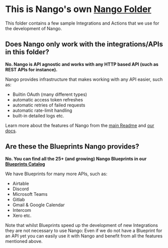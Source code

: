 # This is Nango's own [Nango Folder](https://docs.nango.dev/architecture)

This folder contains a few sample Integrations and Actions that we use for the development of Nango.

## Does Nango only work with the integrations/APIs in this folder?

**No. Nango is API agnostic and works with any HTTP based API (such as REST APIs for instance).**

Nango provides infrastructure that makes working with any API easier, such as:

-   Builtin OAuth (many different types)
-   automatic access token refreshes
-   automatic retries of failed requests
-   automatic rate-limit handling
-   built-in detailed logs
    etc.

Learn more about the features of Nango from the [main Readme](https://github.com/NangoHQ/nango) and [our docs](https://docs.nango.dev).

## Are these the Blueprints Nango provides?

**No. You can find all the 25+ (and growing) Nango Blueprints in our [Blueprints Catalog](https://docs.nango.dev/blueprint-catalog/blueprint-overview)**

We have Blueprints for many more APIs, such as:

-   Airtable
-   Discord
-   Microsoft Teams
-   Gitlab
-   Gmail & Google Calendar
-   Intercom
-   Xero
    etc.

Note that whilst Blueprints speed up the development of new Integrations they are not necessary to use Nango: Even if we do not have a Blueprint for an API yet you can easily use it with Nango and benefit from all the features mentioned above.
